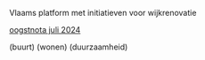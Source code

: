 Vlaams platform met initiatieven voor wijkrenovatie 

[oogstnota juli 2024](best/100%20wijken%20platform%20aanbevelingen.pdf)

(buurt) (wonen) (duurzaamheid)

